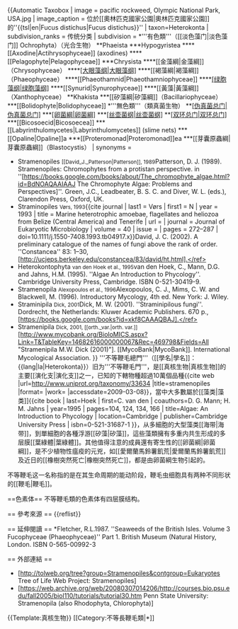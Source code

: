 {{Automatic Taxobox
| image = pacific rockweed, Olympic National Park, USA.jpg
| image_caption = 位於[[奧林匹克國家公園|奧林匹克國家公園]]的''{{tsl|en|Fucus distichus|Fucus distichus}}''
| taxon=Heterokonta
| subdivision_ranks = 传统分类
| subdivision =
*'''有色類'''（[[淡色藻门|淡色藻门]] Ochrophyta）（光合生物）
**Phaeista
***Hypogyristea
****[[Axodine|Actihrysophyceae]] (axodines)
****[[Pelagophyte|Pelagophyceae]]
***Chrysista
****[[金藻綱|金藻綱]]（Chrysophyceae）
****[[大眼藻纲|大眼藻纲]](Eustigmatophyceae)
****[[褐藻綱|褐藻綱]]（Phaeophyceae）
****[[Phaeothamnid|Phaeothamniophyceae]]
****[[绿胞藻纲|绿胞藻纲]](Raphidophyte或Chloromonadophyceae)
****[[Synurid|Synurophyceae]]
****[[黃藻|黃藻綱]]（Xanthophyceae）
**Khakista
***[[矽藻綱|矽藻綱]]（Bacillariophyceae）
***[[Bolidophyte|Bolidophyceae]]
*'''無色類'''（類真菌生物）
**[[伪真菌总门|伪真菌总门]](pseudofungi)
***[[卵菌綱|卵菌綱]](Oomycetes)
***[[丝壶菌纲|丝壶菌纲]](Hyphochytridiomycetes)
**[[双环总门|双环总门]](Bigyra)
***[[Bicosoecid|Bicosoecea]]
***[[Labyrinthulomycetes|Labyrinthulomycetes]] (slime nets)
***[[Opaline|Opaline]]a
***[[Proteromonad|Proteromonad]]ea
***[[芽囊原蟲綱|芽囊原蟲綱]]（Blastocystis）
| synonyms =
* Stramenopiles <small>[[David_J._Patterson|Patterson]], 1989</small><ref>Patterson, D. J. (1989). Stramenopiles: Chromophytes from a protistan perspective. in ''[https://books.google.com/books/about/The_chromophyte_algae.html?id=BdNOAQAAIAAJ The Chromophyte Algae: Problems and Perspectives]''. Green, J.C., Leadbeater, B. S. C. and Diver, W. L. (eds.), Clarendon Press, Oxford, UK.</ref>
* Straminopiles <small>Vørs, 1993</small><ref>{{cite journal | last1 = Vørs | first1 = N | year = 1993 | title = Marine heterotrophic amoebae, flagellates and heliozoa from Belize (Central America) and Tenerife | url = | journal = Journal of Eukaryotic Microbiology | volume = 40 | issue = | pages = 272–287 | doi=10.1111/j.1550-7408.1993.tb04917.x}}</ref><ref name="David, 2002">David, J. C. (2002). A preliminary catalogue of the names of fungi above the rank of order. ''Constancea'' 83: 1–30, [http://ucjeps.berkeley.edu/constancea/83/david/ht.html].</ref>
* Heterokontophyta <small>van den Hoek et al., 1995</small><ref>van den Hoek, C., Mann, D.G. and Jahns, H.M. (1995). ''Algae An Introduction to Phycology''. Cambridge University Press, Cambridge. ISBN 0-521-30419-9.</ref>
* Stramenopila <small>Alexopoulos et al., 1996</small><ref>Alexopoulos, C. J., Mims, C. W. and Blackwell, M. (1996). Introductory Mycology, 4th ed. New York: J. Wiley.</ref>
* Straminipila <small>Dick, 2001</small><ref name="Dick, M. W. 2001">Dick, M. W. (2001). ''Straminipilous fungi''. Dordrecht, the Netherlands: Kluwer Academic Publishers. 670 p., [https://books.google.com/books?id=xkf8CAAAQBAJ].</ref>
* Stramenipila <small>Dick, 2001, [[orth._var.|orth. var.]]</small><ref>[http://www.mycobank.org/BioloMICS.aspx?Link=T&TableKey=14682616000000067&Rec=469798&Fields=All "Stramenipila M.W. Dick (2001)"]. [[MycoBank|MycoBank]]. International Mycological Association.</ref>
}}
'''不等鞭毛總門'''（[[學名|學名]]：{{lang|la|Heterokonta}}）旧为'''不等鞭毛門'''，是[[真核生物|真核生物]]的主要[[演化支|演化支]]之一，已知的下轄物種超過10萬個品種<ref name="urlstramenopiles">{{cite web |url=http://www.uniprot.org/taxonomy/33634 |title=stramenopiles |format= |work= |accessdate=2009-03-08}}</ref>，當中大多數屬於[[藻类|藻类]]<ref name="Hoek">{{cite book | last=Hoek | first=C. van den | coauthors=D. G. Mann; H. M. Jahns | year=1995 | pages=104, 124, 134, 166 | title=Algae: An Introduction to Phycology | location=Cambridge | publisher=Cambridge University Press | isbn=0-521-31687-1 }}</ref>，从多細胞的大型藻类[[海带|海带]]，到單細胞的各種浮游[[矽藻|矽藻]]，這些藻類擁有多重内共生形成的多层膜[[葉綠體|葉綠體]]。其他值得注意的成員還有寄生性的[[卵菌綱|卵菌綱]]，是不少植物性瘟疫的元兇，如[[愛爾蘭馬鈴薯飢荒|愛爾蘭馬鈴薯飢荒]]及近日的[[橡樹突然死亡|橡樹突然死亡]]，都是由卵菌綱生物引起的。

不等鞭毛这一名称指的是在其生命周期的能动阶段，鞭毛虫细胞具有两种不同形状的[[鞭毛|鞭毛]]。

==色素体==
不等鞭毛類的色素体有四层膜结构。

== 參考來源 ==
{{reflist}}

== 延伸閱讀 ==
*Fletcher, R.L.1987. ''Seaweeds of the British Isles. Volume 3 Fucophyceae (Phaeophyceae)'' Part 1. British Museum (Natural History, London. ISBN 0-565-00992-3

== 外部連結 ==
* [http://tolweb.org/tree?group=Stramenopiles&contgroup=Eukaryotes Tree of Life Web Project: Stramenopiles]
* [https://web.archive.org/web/20080307014206/http://courses.bio.psu.edu/fall2005/biol110/tutorials/tutorial30.htm Penn State University: Stramenopila (also Rhodophyta, Chlorophyta)]

{{Template:真核生物}}
[[Category:不等長鞭毛類|*]]